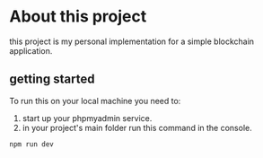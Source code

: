 # About this project

this project is my personal implementation for a simple blockchain application.

## getting started

To run this on your local machine you need to:

1. start up your phpmyadmin service.
2. in your project's main folder run this command in the console.

```bash
npm run dev
```

